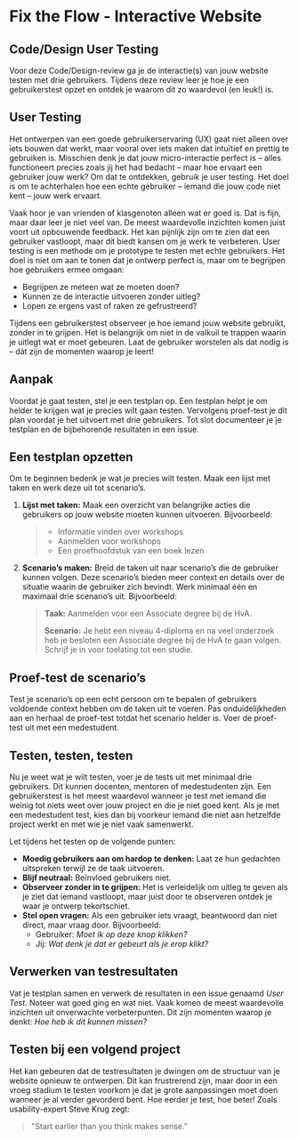 # Fix the Flow - Interactive Website  

## Code/Design User Testing  
Voor deze Code/Design-review ga je de interactie(s) van jouw website testen met drie gebruikers. Tijdens deze review leer je hoe je een gebruikerstest opzet en ontdek je waarom dit zo waardevol (en leuk!) is.  

## User Testing  
Het ontwerpen van een goede gebruikerservaring (UX) gaat niet alleen over iets bouwen dat werkt, maar vooral over iets maken dat intuïtief en prettig te gebruiken is. Misschien denk je dat jouw micro-interactie perfect is – alles functioneert precies zoals jij het had bedacht – maar hoe ervaart een gebruiker jouw werk? Om dat te ontdekken, gebruik je user testing. Het doel is om te achterhalen hoe een echte gebruiker – iemand die jouw code niet kent – jouw werk ervaart.  

Vaak hoor je van vrienden of klasgenoten alleen wat er goed is. Dat is fijn, maar daar leer je niet veel van. De meest waardevolle inzichten komen juist voort uit opbouwende feedback. Het kan pijnlijk zijn om te zien dat een gebruiker vastloopt, maar dit biedt kansen om je werk te verbeteren. User testing is een methode om je prototype te testen met echte gebruikers. Het doel is niet om aan te tonen dat je ontwerp perfect is, maar om te begrijpen hoe gebruikers ermee omgaan:  

- Begrijpen ze meteen wat ze moeten doen?  
- Kunnen ze de interactie uitvoeren zonder uitleg?  
- Lopen ze ergens vast of raken ze gefrustreerd?  

Tijdens een gebruikerstest observeer je hoe iemand jouw website gebruikt, zonder in te grijpen. Het is belangrijk om niet in de valkuil te trappen waarin je uitlegt wat er moet gebeuren. Laat de gebruiker worstelen als dat nodig is – dát zijn de momenten waarop je leert!  

## Aanpak  
Voordat je gaat testen, stel je een testplan op. Een testplan helpt je om helder te krijgen wat je precies wilt gaan testen. Vervolgens proef-test je dit plan voordat je het uitvoert met drie gebruikers. Tot slot documenteer je je testplan en de bijbehorende resultaten in een issue.  

## Een testplan opzetten  
Om te beginnen bedenk je wat je precies wilt testen. Maak een lijst met taken en werk deze uit tot scenario’s.  

1. **Lijst met taken:** Maak een overzicht van belangrijke acties die gebruikers op jouw website moeten kunnen uitvoeren. Bijvoorbeeld:  
   > - Informatie vinden over workshops  
   > - Aanmelden voor workshops  
   > - Een proefhoofdstuk van een boek lezen  

2. **Scenario’s maken:** Breid de taken uit naar scenario’s die de gebruiker kunnen volgen. Deze scenario’s bieden meer context en details over de situatie waarin de gebruiker zich bevindt. Werk minimaal één en maximaal drie scenario’s uit. Bijvoorbeeld:  

   > **Taak:** Aanmelden voor een Associate degree bij de HvA.  
   >  
   > **Scenario:** Je hebt een niveau 4-diploma en na veel onderzoek heb je besloten een Associate degree bij de HvA te gaan volgen. Schrijf je in voor toelating tot een studie.  

## Proef-test de scenario’s  
Test je scenario’s op een echt persoon om te bepalen of gebruikers voldoende context hebben om de taken uit te voeren. Pas onduidelijkheden aan en herhaal de proef-test totdat het scenario helder is. Voer de proef-test uit met een medestudent.  

## Testen, testen, testen  
Nu je weet wat je wilt testen, voer je de tests uit met minimaal drie gebruikers. Dit kunnen docenten, mentoren of medestudenten zijn. Een gebruikerstest is het meest waardevol wanneer je test met iemand die weinig tot niets weet over jouw project en die je niet goed kent. Als je met een medestudent test, kies dan bij voorkeur iemand die niet aan hetzelfde project werkt en met wie je niet vaak samenwerkt.

Let tijdens het testen op de volgende punten:  
- **Moedig gebruikers aan om hardop te denken:** Laat ze hun gedachten uitspreken terwijl ze de taak uitvoeren.  
- **Blijf neutraal:** Beïnvloed gebruikers niet.  
- **Observeer zonder in te grijpen:** Het is verleidelijk om uitleg te geven als je ziet dat iemand vastloopt, maar juist door te observeren ontdek je waar je ontwerp tekortschiet.  
- **Stel open vragen:** Als een gebruiker iets vraagt, beantwoord dan niet direct, maar vraag door. Bijvoorbeeld:  
  - Gebruiker: *Moet ik op deze knop klikken?*  
  - Jij: *Wat denk je dat er gebeurt als je erop klikt?*  

## Verwerken van testresultaten  
Vat je testplan samen en verwerk de resultaten in een issue genaamd *User Test*. Noteer wat goed ging en wat niet. Vaak komen de meest waardevolle inzichten uit onverwachte verbeterpunten. Dit zijn momenten waarop je denkt: *Hoe heb ik dit kunnen missen?*  

## Testen bij een volgend project  
Het kan gebeuren dat de testresultaten je dwingen om de structuur van je website opnieuw te ontwerpen. Dit kan frustrerend zijn, maar door in een vroeg stadium te testen voorkom je dat je grote aanpassingen moet doen wanneer je al verder gevorderd bent. Hoe eerder je test, hoe beter! Zoals usability-expert Steve Krug zegt:  

> "Start earlier than you think makes sense."
